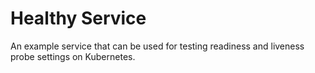 # Healthy Service

An example service that can be used for testing readiness and liveness probe settings on Kubernetes.
